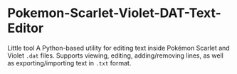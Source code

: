 # Pokemon-Scarlet-Violet-DAT-Text-Editor
Little tool A Python-based utility for editing text inside Pokémon Scarlet and Violet `.dat` files.   Supports viewing, editing, adding/removing lines, as well as exporting/importing text in `.txt` format.
